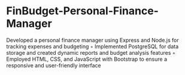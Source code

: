 # FinBudget-Personal-Finance-Manager
 Developed a personal finance manager using Express and Node.js for tracking expenses and budgeting ◦ Implemented PostgreSQL for data storage and created dynamic reports and budget analysis features ◦ Employed HTML, CSS, and JavaScript with Bootstrap to ensure a responsive and user-friendly interface
